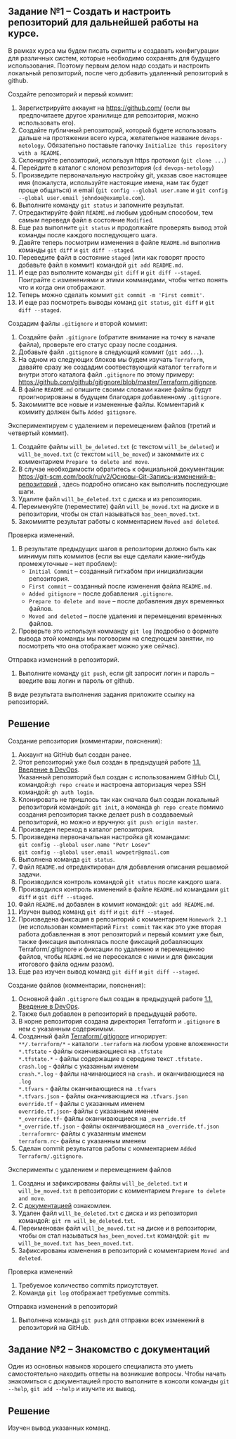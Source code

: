 ## Задание №1 – Создать и настроить репозиторий для дальнейшей работы на курсе.

В рамках курса мы будем писать скрипты и создавать конфигурации для различных систем, которые необходимо сохранять для будущего использования. 
Поэтому первым делом надо создать и настроить локальный репозиторий, после чего добавить удаленный репозиторий в github.

Создайте репозиторий и первый коммит:

1. Зарегистрируйте аккаунт на https://github.com/ (если вы предпочитаете другое хранилище для репозитория, можно использовать его).
1. Создайте публичный репозиторий, который будете использовать дальше на протяжении всего курса, желательное название `devops-netology`.
   Обязательно поставьте галочку `Initialize this repository with a README`. 
1. Склонируйте репозиторий, используя https протокол (`git clone ...`)
1. Перейдите в каталог с клоном репозитория (`cd devops-netology`)
1. Произведите первоначальную настройку git, указав свое настоящее имя (пожалуста, используйте настоящие имена, 
нам так будет проще общаться) и email (`git config --global user.name` и `git config --global user.email johndoe@example.com`).
1. Выполните команду `git status` и запомните результат.
1. Отредактируйте файл `README.md` любым удобным способом, тем самым переведя файл в состояние `Modified`.
1. Еще раз выполните `git status` и продолжайте проверять вывод этой команды после каждого последующего шага. 
1. Давйте теперь посмотрим изменения в файле `README.md` выполнив команды `git diff` и `git diff --staged`.
1. Переведите файл в состояние `staged` (или как говорят просто добавьте файл в коммит) командой `git add README.md`.
1. И еще раз выполните команды `git diff` и `git diff --staged`. Поиграйте с изменениями и этими коммандами, чтобы четко понять
что и когда они отображают. 
1. Теперь можно сделать коммит `git commit -m 'First commit'`.
1. И еще раз посмотреть выводы команд `git status`, `git diff` и `git diff --staged`.

Создадим файлы `.gitignore` и второй коммит:

1. Создайте файл `.gitignore` (обратите внимание на точку в начале файла), проверьте его статус сразу после создания. 
1. Добавьте файл `.gitignore` в следующий коммит (`git add...`).
1. На одном из следующих блоков мы будем изучать `Terraform`, давайте сразу же создадим соотвествующий каталог `terraform` и внутри
этого каталога файл `.gitignore` по этому примеру: https://github.com/github/gitignore/blob/master/Terraform.gitignore.  
1. В файле `README.md` опишите своими словами какие файлы будут проигнорированы в будущем благодаря добавленному `.gitignore`.
1. Закоммитте все новые и измененные файлы. Комментарий к коммиту должен быть `Added gitignore`.

Экспериментируем с удалением и перемещением файлов (третий и четвертый коммит).

1. Создайте файлы `will_be_deleted.txt` (с текстом `will_be_deleted`) и `will_be_moved.txt` (с текстом `will_be_moved`) и закоммите их с комментарием `Prepare to delete and move`.
1. В случае необходимости обратитесь к официальной документации: https://git-scm.com/book/ru/v2/Основы-Git-Запись-изменений-в-репозиторий ,
здесь подробно описано как выполнить последующие шаги. 
1. Удалите файл `will_be_deleted.txt` с диска и из репозитория. 
1. Переименуйте (переместите) файл `will_be_moved.txt` на диске и в репозитории, чтобы он стал называться `has_been_moved.txt`.
1. Закоммитте результат работы с комментарием `Moved and deleted`.

Проверка изменений. 
1. В результате предыдущих шагов в репозитории должно быть как минимум пять коммитов (если вы еще сделали какие-нибудь промежуточные – нет проблем):
    * `Initial Commit` – созданный гитхабом при инициализации репозитория. 
    * `First commit` – созданный после изменения файла `README.md`.
    * `Added gitignore` – после добавления `.gitignore`.
    * `Prepare to delete and move` – после добавления двух временных файлов.
    * `Moved and deleted` – после удаления и перемещения временных файлов. 
2. Проверьте это используя комманду `git log` (подробно о формате вывода этой команды мы поговорим на следующем занятии, 
но посмотреть что она отображает можно уже сейчас).

Отправка изменений в репозиторий. 
1. Выполните команду `git push`, если git запросит логин и пароль – введите ваш логин и пароль от github. 

В виде результата выполнения задания приложите ссылку на репозиторий. 

## Решение

Создание репозитория (комментарии, пояснения):
1. Аккаунт на GitHub был создан ранее.
2. Этот репозиторий уже был создан в предыдущей работе [1.1. Введение в DevOps](01-intro-01/README.md).  
Указанный репозиторий был создан с использованием GitHub CLI, командой:`gh repo create` и настроена авторизация через SSH командой: `gh auth login`.
3. Клонировать не пришлось так как сначала был создан локальный репозиторий командой: `git init`, а команда `gh repo create` помимо создания репозитория также делает push в создаваемый репозиторий, но можно и вручную: `git push origin master`.
4. Произведен переход в каталог репозитория.
5. Произведена первоначальная настройка git командами:   
`git config --global user.name "Petr Losev"`  
`git config --global user.email wowpetr@gmail.com`
6. Выполнена команда `git status`.
7. Файл `README.md` отредактирован для добавления описания решаемой задачи.
8. Производился контроль командой `git status` после каждого шага.
9. Производился контроль изменений в файле `README.md` командами `git diff` и `git diff --staged`.
10. Файл `README.md` добавлен в коммит командой: `git add README.md`.
11. Изучен вывод команд `git diff` и `git diff --staged`.
12. Произведена фиксация в репозиторий с комментарием `Homework 2.1` (не использован комментарий `First commit` так как это уже вторая работа добавленная в этот репозиторий и первый коммит уже был, также фиксация выполнялась после фиксаций добавляющих Terraform/.gitignore и фиксации по удалению и перемещению файлов, чтобы `README.md` не пересекался с ними и для фиксации итогового файла одним разом).
13. Еще раз изучен вывод команд `git diff` и `git diff --staged`.

Создание файлов (комментарии, пояснения):
1. Основной файл `.gitignore` был создан в предыдущей работе [1.1. Введение в DevOps](01-intro-01/README.md).
2. Также был добавлен в репозиторий в предыдущей работе.
3. В корне репозитория создана директория Terraform и `.gitignore` в нем с указанным содержимым.
4. Созданный файл [Terraform/.gitignore](../Terraform/.gitignore) игнорирует:  
`**/.terraform/*` - каталоги `.terraform` на любом уровне вложенности  
`*.tfstate` - файлы оканчивающиеся на `.tfstate`  
`*.tfstate.*` - файлы содержащие в середине текст `.tfstate.`  
`crash.log` - файлы с указанным именем  
`crash.*.log` - файлы начинающиеся на `crash.` и оканчивающиеся на `.log`  
`*.tfvars` - файлы оканчивающиеся на `.tfvars`  
`*.tfvars.json` - файлы оканчивающиеся на `.tfvars.json`  
`override.tf` - файлы с указанным именем  
`override.tf.json`- файлы с указанным именем  
`*_override.tf`- файлы оканчивающиеся на `_override.tf`  
`*_override.tf.json` - файлы оканчивающиеся на `_override.tf.json`  
`.terraformrc`- файлы с указанным именем  
`terraform.rc`- файлы с указанным именем
5. Сделан commit результатов работы с комментарием `Added Terraform/.gitignore`.

Эксперименты с удалением и перемещением файлов
1. Созданы и зафиксированы файлы `will_be_deleted.txt` и `will_be_moved.txt` в репозитории с комментарием `Prepare to delete and move`.
2. С [документацией](https://git-scm.com/book/ru/v2/%D0%9E%D1%81%D0%BD%D0%BE%D0%B2%D1%8B-Git-%D0%97%D0%B0%D0%BF%D0%B8%D1%81%D1%8C-%D0%B8%D0%B7%D0%BC%D0%B5%D0%BD%D0%B5%D0%BD%D0%B8%D0%B9-%D0%B2-%D1%80%D0%B5%D0%BF%D0%BE%D0%B7%D0%B8%D1%82%D0%BE%D1%80%D0%B8%D0%B9) ознакомлен.
3. Удален файл `will_be_deleted.txt` с диска и из репозитория командой: `git rm will_be_deleted.txt`.
4. Переименован файл `will_be_moved.txt` на диске и в репозитории, чтобы он стал называться `has_been_moved.txt` командой: `git mv will_be_moved.txt has_been_moved.txt`.
5. Зафиксированы изменения в репозиторий с комментарием `Moved and deleted`.

Проверка изменений
1. Требуемое количество commits присутствует.
2. Команда `git log` отображает требуемые commits.

Отправка изменений в репозиторий
1. Выполнена команда `git push` для отправки всех изменений в репозиторий на GitHub.

## Задание №2 – Знакомство с документаций

Один из основных навыков хорошего специалиста это уметь самостоятельно находить ответы на возникшие вопросы.
Чтобы начать знакомиться с документацией просто выполните в консоли команды `git --help`, `git add --help` и изучите их вывод.

## Решение

Изучен вывод указанных команд.
